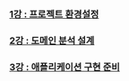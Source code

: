 ### [1강 : 프로젝트 환경설정](https://www.notion.so/Section-1-4eceafcd94ff4a69aa6dc35424a7afbf)
### [2강 : 도메인 분석 설계](https://www.notion.so/Section-2-ef765bdb64e0445b9a169330e71b66c0)
### [3강 : 애플리케이션 구현 준비](https://www.notion.so/Section-3-4b32319611fe49eea767b827a170e715)
